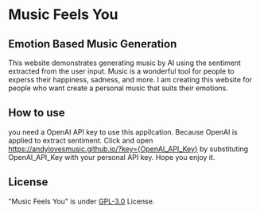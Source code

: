 # Music Feels You
## Emotion Based Music Generation
This website demonstrates generating music by AI using the sentiment extracted from the user input. Music is a wonderful tool for people to experss their happiness, sadness, and more. I am creating this website for people who want create a personal music that suits their emotions.

## How to use
you need a OpenAI API key to use this appilcation. Because OpenAI is applied to extract sentiment. Click and open https://andylovesmusic.github.io/?key={OpenAI_API_Key} by substituting OpenAI_API_Key with your personal API key. Hope you enjoy it.

## License
"Music Feels You" is under [GPL-3.0](LICENSE) License.